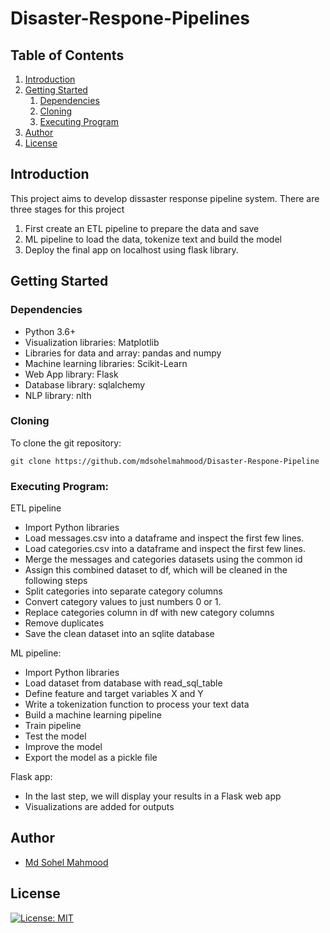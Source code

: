 # Disaster-Respone-Pipelines

## Table of Contents
1. [Introduction](#introduction)
2. [Getting Started](#getting_started)
	1. [Dependencies](#dependencies)
	2. [Cloning](#cloning)
	3. [Executing Program](#execution)
3. [Author](#authors)
4. [License](#license)

<a name="introduction"></a>
## Introduction

This project aims to develop dissaster response pipeline system. There are three stages for this project

1. First create an ETL pipeline to prepare the data and save
2. ML pipeline to load the data, tokenize text and build the model
3. Deploy the final app on localhost using flask library.

<a name="getting_started"></a>

<a name="getting_started"></a>
## Getting Started

<a name="dependencies"></a>
### Dependencies
* Python 3.6+
* Visualization libraries: Matplotlib
* Libraries for data and array: pandas and numpy
* Machine learning libraries: Scikit-Learn
* Web App library: Flask
* Database library: sqlalchemy 
* NLP library: nlth 

<a name="cloning"></a>
### Cloning
To clone the git repository:
```
git clone https://github.com/mdsohelmahmood/Disaster-Respone-Pipeline
```

<a name="execution"></a>
### Executing Program:
ETL pipeline

* Import Python libraries
* Load messages.csv into a dataframe and inspect the first few lines.
* Load categories.csv into a dataframe and inspect the first few lines.
* Merge the messages and categories datasets using the common id
* Assign this combined dataset to df, which will be cleaned in the following steps
* Split categories into separate category columns
* Convert category values to just numbers 0 or 1.
* Replace categories column in df with new category columns
* Remove duplicates
* Save the clean dataset into an sqlite database

ML pipeline:

* Import Python libraries
* Load dataset from database with read_sql_table
* Define feature and target variables X and Y
* Write a tokenization function to process your text data
* Build a machine learning pipeline
* Train pipeline
* Test the model
* Improve the model
* Export the model as a pickle file

Flask app:

* In the last step, we will display your results in a Flask web app
* Visualizations are added for outputs


<a name="authors"></a>
## Author

* [Md Sohel Mahmood](https://github.com/mdsohelmahmood)

<a name="license"></a>
## License
[![License: MIT](https://img.shields.io/badge/License-MIT-yellow.svg)](https://opensource.org/licenses/MIT)
